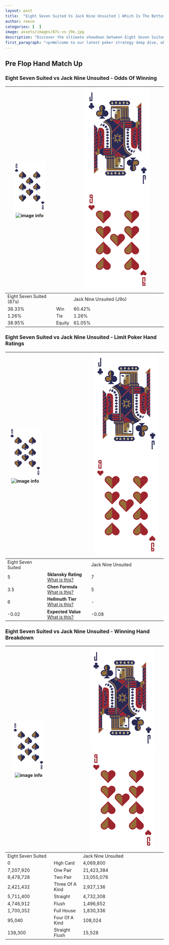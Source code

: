 ```yaml
---
layout: post
title:  "Eight Seven Suited Vs Jack Nine Unsuited | Which Is The Better Hand In Poker? A Complete Guide"
author: reece
categories: [  ]
image: assets/images/87s-vs-j9o.jpg
description: "Discover the ultimate showdown between Eight Seven Suited and Jack Nine Unsuited in poker! Uncover the odds, strategies, and scenarios where one hand triumphs over the other. Get ready to up your poker game with this thrilling analysis."
first_paragraph: "<p>Welcome to our latest poker strategy deep dive, where we're pitting two distinct hands against each other in a high-stakes showdown: Eight Seven Suited vs Jack Nine Unsuited.</p><p>In the dynamic world of poker, every decision counts, and knowing which hand holds the upper hand is key to your success at the table.</p><p>In this article, we'll dissect these two hands, explore the scenarios where one dominates the other, and equip you with the knowledge to make strategic choices that can tip the odds in your favor.</p><p>Get ready to unravel the intriguing dynamics of these poker hands and elevate your game to new heights.</p>"
---
```




[comment]: # (sp0)

## Pre Flop Hand Match Up

<div class="table hand-ratings" markdown="1"> 



### Eight Seven Suited vs Jack Nine Unsuited - Odds Of Winning


    
| ![image info](assets/images/hand1/8.png) ![image info](assets/images/hand1/7s.png) |  | ![image info](assets/images/hand2/J.png) ![image info](assets/images/hand2/9o.png) |
| -------- | -------- | -------- |
| Eight Seven Suited (87s) |  | Jack Nine Unsuited (J9o) |
| 38.33% | Win | 60.42% |
| 1.26% | Tie | 1.26% |
| 38.95% | Equity | 61.05% |




[comment]: # (sp1)



### Eight Seven Suited vs Jack Nine Unsuited - Limit Poker Hand Ratings


    
| ![image info](assets/images/hand1/8.png) ![image info](assets/images/hand1/7s.png) |  | ![image info](assets/images/hand2/J.png) ![image info](assets/images/hand2/9o.png) |
| -------- | -------- | -------- |
| Eight Seven Suited |  | Jack Nine Unsuited |
| 5 | **Sklansky Rating** [What is this?](/sklansky-rating-explained) | 7 |
| 3.5 | **Chen Formula** [What is this?](/chen-formula-explained) | 5 |
| 6 | **Hellmuth Tier** [What is this?](/Hellmuth-tier-explained) | - |
| -0.02 | **Expected Value** [What is this?](/expected-value-explained) | -0.08 |




[comment]: # (sp2)



### Eight Seven Suited vs Jack Nine Unsuited - Winning Hand Breakdown


    
| ![image info](assets/images/hand1/8.png) ![image info](assets/images/hand1/7s.png) |  | ![image info](assets/images/hand2/J.png) ![image info](assets/images/hand2/9o.png) |
| -------- | -------- | -------- |
| Eight Seven Suited |  | Jack Nine Unsuited |
| 0 | High Card | 4,069,800 |
| 7,207,920 | One Pair | 21,423,384 |
| 9,478,728 | Two Pair | 13,055,076 |
| 2,421,432 | Three Of A Kind | 2,927,136 |
| 5,711,400 | Straight | 4,732,308 |
| 4,746,912 | Flush | 1,496,652 |
| 1,700,352 | Full House | 1,830,336 |
| 95,040 | Four Of A Kind | 108,024 |
| 138,300 | Straight Flush | 15,528 |




[comment]: # (sp3)



</div>

[comment]: # (sp4)



[comment]: # (sp5)


